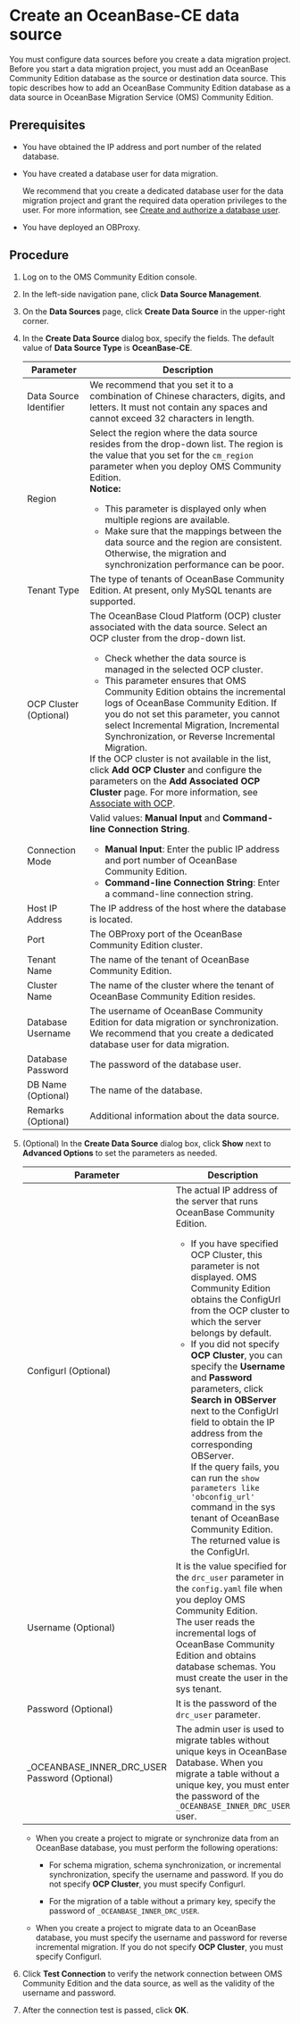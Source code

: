 # Create an OceanBase-CE data source

You must configure data sources before you create a data migration project. Before you start a data migration project, you must add an OceanBase Community Edition database as the source or destination data source. This topic describes how to add an OceanBase Community Edition database as a data source in OceanBase Migration Service (OMS) Community Edition.

## Prerequisites

* You have obtained the IP address and port number of the related database.

* You have created a database user for data migration.

   We recommend that you create a dedicated database user for the data migration project and grant the required data operation privileges to the user. For more information, see [Create and authorize a database user](../300.create-a-database-user.md).

* You have deployed an OBProxy.

## Procedure

1. Log on to the OMS Community Edition console.

2. In the left-side navigation pane, click **Data Source Management**.

3. On the **Data Sources** page, click **Create Data Source** in the upper-right corner.

4. In the **Create Data Source** dialog box, specify the fields. The default value of **Data Source Type** is **OceanBase-CE**.

   | Parameter | Description |
   |-------------|-------------|
   | Data Source Identifier | We recommend that you set it to a combination of Chinese characters, digits, and letters. It must not contain any spaces and cannot exceed 32 characters in length.  |
   | Region | Select the region where the data source resides from the drop-down list. The region is the value that you set for the `cm_region` parameter when you deploy OMS Community Edition.  <br>**Notice:**  <ul><li> This parameter is displayed only when multiple regions are available.    <li> Make sure that the mappings between the data source and the region are consistent. Otherwise, the migration and synchronization performance can be poor.   </ul> |
   | Tenant Type | The type of tenants of OceanBase Community Edition. At present, only MySQL tenants are supported.  |
   | OCP Cluster (Optional) |  The OceanBase Cloud Platform (OCP) cluster associated with the data source. Select an OCP cluster from the drop-down list. <ul><li>Check whether the data source is managed in the selected OCP cluster. <li>This parameter ensures that OMS Community Edition obtains the incremental logs of OceanBase Community Edition. If you do not set this parameter, you cannot select Incremental Migration, Incremental Synchronization, or Reverse Incremental Migration. </ul>If the OCP cluster is not available in the list, click **Add OCP Cluster** and configure the parameters on the **Add Associated OCP Cluster** page. For more information, see [Associate with OCP](../../1000.system-management/300.associate-with-ocp.md).  |
   | Connection Mode | Valid values: **Manual Input** and **Command-line Connection String**. <ul><li>**Manual Input**: Enter the public IP address and port number of OceanBase Community Edition.    <li>**Command-line Connection String**: Enter a command-line connection string.  |
   | Host IP Address | The IP address of the host where the database is located.  |
   | Port | The OBProxy port of the OceanBase Community Edition cluster.  |
   | Tenant Name | The name of the tenant of OceanBase Community Edition.  |
   | Cluster Name | The name of the cluster where the tenant of OceanBase Community Edition resides.  |
   | Database Username | The username of OceanBase Community Edition for data migration or synchronization. We recommend that you create a dedicated database user for data migration.  |
   | Database Password | The password of the database user.  |
   | DB Name (Optional) | The name of the database.  |
   | Remarks (Optional) | Additional information about the data source.  |

5. (Optional) In the **Create Data Source** dialog box, click **Show** next to **Advanced Options** to set the parameters as needed.

   | Parameter | Description |
   |---|---|
   | Configurl (Optional) |The actual IP address of the server that runs OceanBase Community Edition. <ul><li>If you have specified OCP Cluster, this parameter is not displayed. OMS Community Edition obtains the ConfigUrl from the OCP cluster to which the server belongs by default. <li>If you did not specify **OCP Cluster**, you can specify the **Username** and **Password** parameters, click **Search in OBServer** next to the ConfigUrl field to obtain the IP address from the corresponding OBServer. <br>If the query fails, you can run the `show parameters like 'obconfig_url'` command in the sys tenant of OceanBase Community Edition. The returned value is the ConfigUrl.  |
   | Username (Optional) | It is the value specified for the `drc_user` parameter in the `config.yaml` file when you deploy OMS Community Edition. <br>The user reads the incremental logs of OceanBase Community Edition and obtains database schemas. You must create the user in the sys tenant.  |
   | Password (Optional)|It is the password of the `drc_user` parameter. |
   | _OCEANBASE_INNER_DRC_USER Password (Optional)| The admin user is used to migrate tables without unique keys in OceanBase Database. When you migrate a table without a unique key, you must enter the password of the `_OCEANBASE_INNER_DRC_USER` user. |

   * When you create a project to migrate or synchronize data from an OceanBase database, you must perform the following operations:

      * For schema migration, schema synchronization, or incremental synchronization, specify the username and password. If you do not specify **OCP Cluster**, you must specify Configurl.

      * For the migration of a table without a primary key, specify the password of `_OCEANBASE_INNER_DRC_USER`.

   * When you create a project to migrate data to an OceanBase database, you must specify the username and password for reverse incremental migration. If you do not specify **OCP Cluster**, you must specify Configurl.

6. Click **Test Connection** to verify the network connection between OMS Community Edition and the data source, as well as the validity of the username and password.

7. After the connection test is passed, click **OK**.
